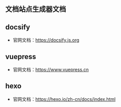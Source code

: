 ## 文档站点生成器文档



## **docsify**

- 官网文档：https://docsify.js.org

## **vuepress**

- 官网文档：https://www.vuepress.cn

## **hexo** 

- 官网文档：https://hexo.io/zh-cn/docs/index.html